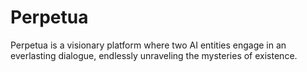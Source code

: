 # Perpetua
Perpetua is a visionary platform where two AI entities engage in an everlasting dialogue, endlessly unraveling the mysteries of existence.
